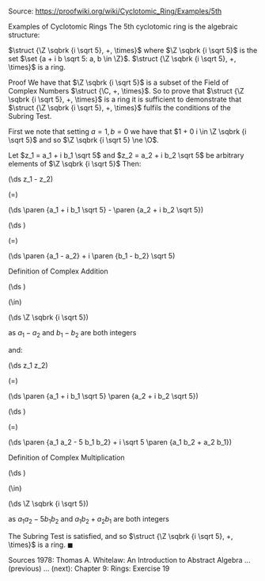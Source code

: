 # 

Source: https://proofwiki.org/wiki/Cyclotomic_Ring/Examples/5th

Examples of Cyclotomic Rings
The $5$th cyclotomic ring is the algebraic structure:

$\struct {\Z \sqbrk {i \sqrt 5}, +, \times}$
where $\Z \sqbrk {i \sqrt 5}$ is the set $\set {a + i b \sqrt 5: a, b \in \Z}$.
$\struct {\Z \sqbrk {i \sqrt 5}, +, \times}$ is a ring.


Proof
We have that $\Z \sqbrk {i \sqrt 5}$ is a subset of the Field of Complex Numbers $\struct {\C, +, \times}$.
So to prove that $\struct {\Z \sqbrk {i \sqrt 5}, +, \times}$ is a ring it is sufficient to demonstrate that $\struct {\Z \sqbrk {i \sqrt 5}, +, \times}$ fulfils the conditions of the Subring Test.

First we note that setting $a = 1, b = 0$ we have that $1 + 0 i \in \Z \sqbrk {i \sqrt 5}$ and so $\Z \sqbrk {i \sqrt 5} \ne \O$.

Let $z_1 = a_1 + i b_1 \sqrt 5$ and $z_2 = a_2 + i b_2 \sqrt 5$ be arbitrary elements of $\Z \sqbrk {i \sqrt 5}$
Then:














\(\ds z_1 - z_2\)

\(=\)







\(\ds \paren {a_1 + i b_1 \sqrt 5} - \paren {a_2 + i b_2 \sqrt 5}\)




















\(\ds \)

\(=\)







\(\ds \paren {a_1 - a_2} + i \paren {b_1 - b_2} \sqrt 5\)





Definition of Complex Addition














\(\ds \)

\(\in\)







\(\ds \Z \sqbrk {i \sqrt 5}\)





as $a_1 - a_2$ and $b_1 - b_2$ are both integers




and:














\(\ds z_1 z_2\)

\(=\)







\(\ds \paren {a_1 + i b_1 \sqrt 5} \paren {a_2 + i b_2 \sqrt 5}\)




















\(\ds \)

\(=\)







\(\ds \paren {a_1 a_2 - 5 b_1 b_2} + i \sqrt 5 \paren {a_1 b_2 + a_2 b_1}\)





Definition of Complex Multiplication














\(\ds \)

\(\in\)







\(\ds \Z \sqbrk {i \sqrt 5}\)





as $a_1 a_2 - 5 b_1 b_2$ and $a_1 b_2 + a_2 b_1$ are both integers



The Subring Test is satisfied, and so $\struct {\Z \sqbrk {i \sqrt 5}, +, \times}$ is a ring.
$\blacksquare$


Sources
1978: Thomas A. Whitelaw: An Introduction to Abstract Algebra ... (previous) ... (next): Chapter $9$: Rings: Exercise $19$




